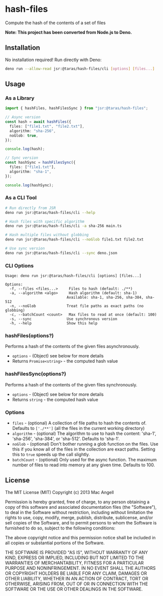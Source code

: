 # hash-files

Compute the hash of the contents of a set of files

**Note: This project has been converted from Node.js to Deno.**

## Installation

No installation required! Run directly with Deno:

```bash
deno run --allow-read jsr:@taras/hash-files/cli [options] [files...]
```

## Usage

### As a Library

```typescript
import { hashFiles, hashFilesSync } from "jsr:@taras/hash-files";

// Async version
const hash = await hashFiles({
  files: ["file1.txt", "file2.txt"],
  algorithm: "sha-256",
  noGlob: true,
});

console.log(hash);

// Sync version
const hashSync = hashFilesSync({
  files: ["file1.txt"],
  algorithm: "sha-1",
});

console.log(hashSync);
```

### As a CLI Tool

```bash
# Run directly from JSR
deno run jsr:@taras/hash-files/cli --help

# Hash files with specific algorithm
deno run jsr:@taras/hash-files/cli -a sha-256 main.ts

# Hash multiple files without globbing
deno run jsr:@taras/hash-files/cli --noGlob file1.txt file2.txt

# Use sync version
deno run jsr:@taras/hash-files/cli --sync deno.json
```

### CLI Options

```
Usage: deno run jsr:@taras/hash-files/cli [options] [files...]

Options:
  -f, --files <files...>     Files to hash (default: ./**)
  -a, --algorithm <algo>     Hash algorithm (default: sha-1)
                            Available: sha-1, sha-256, sha-384, sha-512
  -n, --noGlob              Treat file paths as exact paths (no globbing)
  -c, --batchCount <count>   Max files to read at once (default: 100)
  -s, --sync                Use synchronous version
  -h, --help                Show this help
```

### hashFiles(options?)

Performs a hash of the contents of the given files asynchronously.

- `options` - (Object) see below for more details
- Returns `Promise<string>` - the computed hash value

### hashFilesSync(options?)

Performs a hash of the contents of the given files synchronously.

- `options` - (Object) see below for more details
- Returns `string` - the computed hash value

### Options

- `files` - (optional) A collection of file paths to hash the contents of.
  Defaults to `['./**']` (all the files in the current working directory)
- `algorithm` - (optional) The algorithm to use to hash the content: 'sha-1',
  'sha-256', 'sha-384', or 'sha-512'. Defaults to 'sha-1'.
- `noGlob` - (optional) Don't bother running a glob function on the files. Use
  this if you know all of the files in the collection are exact paths. Setting
  this to `true` speeds up the call slightly.
- `batchCount` - (optional) Only used for the async function. The maximum number
  of files to read into memory at any given time. Defaults to 100.

## License

The MIT License (MIT) Copyright (c) 2013 Mac Angell

Permission is hereby granted, free of charge, to any person obtaining a copy of
this software and associated documentation files (the "Software"), to deal in
the Software without restriction, including without limitation the rights to
use, copy, modify, merge, publish, distribute, sublicense, and/or sell copies of
the Software, and to permit persons to whom the Software is furnished to do so,
subject to the following conditions:

The above copyright notice and this permission notice shall be included in all
copies or substantial portions of the Software.

THE SOFTWARE IS PROVIDED "AS IS", WITHOUT WARRANTY OF ANY KIND, EXPRESS OR
IMPLIED, INCLUDING BUT NOT LIMITED TO THE WARRANTIES OF MERCHANTABILITY, FITNESS
FOR A PARTICULAR PURPOSE AND NONINFRINGEMENT. IN NO EVENT SHALL THE AUTHORS OR
COPYRIGHT HOLDERS BE LIABLE FOR ANY CLAIM, DAMAGES OR OTHER LIABILITY, WHETHER
IN AN ACTION OF CONTRACT, TORT OR OTHERWISE, ARISING FROM, OUT OF OR IN
CONNECTION WITH THE SOFTWARE OR THE USE OR OTHER DEALINGS IN THE SOFTWARE.
